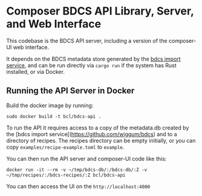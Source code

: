 # Composer BDCS API Library, Server, and Web Interface

This codebase is the BDCS API server, including a version of the composer-UI
web interface.

It depends on the BDCS metadata store generated by the [bdcs import
service](https://github.com/wiggum/bdcs), and can be run directly via `cargo
run` if the system has Rust installed, or via Docker.


## Running the API Server in Docker

Build the docker image by running:

`sudo docker build -t bcl/bdcs-api .`

To run the API it requires access to a copy of the metadata.db created by the
[bdcs import service[(https://github.com/wiggum/bdcs) and to a directory of
recipes. The recipes directory can be empty initially, or you can copy
`examples/recipe-example.toml` to `example`.

You can then run the API server and composer-UI code like this:

`docker run -it --rm -v ~/tmp/bdcs-db/:/bdcs-db/:Z -v ~/tmp/recipes/:/bdcs-recipes/:Z bcl/bdcs-api`

You can then access the UI on the `http://localhost:4000`
